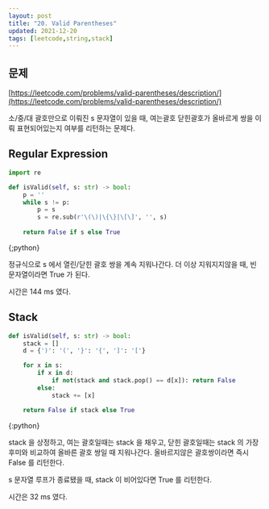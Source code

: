 ```yaml
---
layout: post
title: "20. Valid Parentheses"
updated: 2021-12-20
tags: [leetcode,string,stack]
---
```


## 문제

[https://leetcode.com/problems/valid-parentheses/description/](https://leetcode.com/problems/valid-parentheses/description/)

소/중/대 괄호만으로 이뤄진 s 문자열이 있을 때, 여는괄호 닫힌괄호가 올바르게 쌍을 이뤄 표현되어있는지 여부를 리턴하는 문제다.

## Regular Expression

```python
import re

def isValid(self, s: str) -> bool:
    p = ''
    while s != p:
        p = s
        s = re.sub(r'\(\)|\{\}|\[\]', '', s)
  
    return False if s else True
```
{;python}

정규식으로 s 에서 열린/닫힌 괄호 쌍을 계속 지워나간다. 더 이상 지워지지않을 때, 빈 문자열이라면 True 가 된다.

시간은 144 ms 였다.

## Stack

```python
def isValid(self, s: str) -> bool:
    stack = []
    d = {')': '(', '}': '{', ']': '['}

    for x in s:
        if x in d:
            if not(stack and stack.pop() == d[x]): return False
        else:
            stack += [x]

    return False if stack else True
```
{:python}

stack 을 상정하고, 여는 괄호일때는 stack 을 채우고, 닫힌 괄호일때는 stack 의 가장 후미와 비교하여 올바른 괄호 쌍일 때 지워나간다. 올바르지않은 괄호쌍이라면 즉시 False 를 리턴한다.

s 문자열 루프가 종료됐을 때, stack 이 비어있다면 True 를 리턴한다.

시간은 32 ms 였다.
